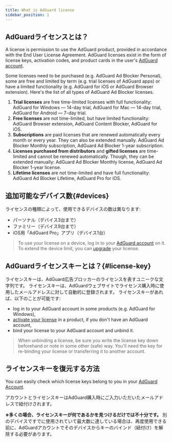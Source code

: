 ```yaml
---
title: What is AdGuard license
sidebar_position: 1
---
```


## AdGuardライセンスとは？

A license is permission to use the AdGuard product, provided in accordance with the End User License Agreement. AdGuard licenses exist in the form of license keys, activation codes, and product cards in the user's [AdGuard account](/general/account/register).

Some licenses need to be purchased (e.g. AdGuard Ad Blocker Personal), some are free and limited by term (e.g. trial licenses of AdGuard apps) or have a limited functionality (e.g. AdGuard for iOS or AdGuard Browser extension). Here's the list of all types of AdGuard Ad Blocker licenses.

1. **Trial licenses** are free time-limited licenses with full functionality: AdGuard for Windows — 14-day trial, AdGuard for Mac — 14-day trial, AdGuard for Android — 7-day trial.
2. **Free licenses** are not time-limited, but have limited functionality: AdGuard Browser extension, AdGuard Content Blocker, AdGuard for iOS.
3. **Subscriptions** are paid licenses that are renewed automatically every month or every year. They can also be extended manually. AdGuard Ad Blocker Monthly subscription, AdGuard Ad Blocker 1-year subscription.
4. **Licenses purchased from distributors** and **gifted licenses** are time-limited and cannot be renewed automatically. Though, they can be extended manually: AdGuard Ad Blocker Monthly license, AdGuard Ad Blocker 1-year license.
5. **Lifetime licenses** are not time-limited and have full functionality: AdGuard Ad Blocker Lifetime, AdGuard Pro for iOS.

## 追加可能なデバイス数{#devices}

ライセンスの種類によって、使用できるデバイスの数は異なります:
* パーソナル（デバイス3台まで）
* ファミリー（デバイス9台まで）
* iOS用「AdGuard Pro」アプリ（デバイス1台）

> To use your license on a device, log in to your [AdGuard account](/general/account/features) on it. To extend the device limit, you can [upgrade](../activation#how-to-upgrade-a-license) your license.

## AdGuardライセンスキーとは？{#license-key}

ライセンスキーは、AdGuard広告ブロッカーのライセンスを表すユニークな文字列です。 ライセンスキーは、AdGuardウェブサイトでライセンス購入時に使用したメールアドレスに対して自動的に登録されます。 ライセンスキーがあれば、以下のことが可能です:
* log in to your AdGuard account in some products (e.g. AdGuard for Windows),
* [activate your license](../activation) in a product, if you don't have an AdGuard account,
* bind your license to your AdGuard account and unbind it.

> When unbinding a license, be sure you write the license key down beforehand or note in some other (safe) way. You'll need the key for re-binding your license or transferring it to another account.

## ライセンスキーを復元する方法

You can easily check which license keys belong to you in your [AdGuard Account](/general/account/register).

アカウントとライセンスキーはAdGuard購入時にご入力いただいたメールアドレスで紐付けされます。

**※多くの場合、ライセンスキーが何であるかを見つけるだけでは不十分です。** 別のデバイスですでに使用されていて最大数に達している場合は、再度使用できる前に、AdGuardアカウントでそのデバイスからキーのバインド（紐付け）を解除する必要があります。